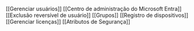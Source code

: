 [[Gerenciar usuários]]
[[Centro de administração do Microsoft Entra]]
[[Exclusão reversível de usuário]]
[[Grupos]]
[[Registro de dispositivos]]
[[Gerenciar licenças]]
[[Atributos de Segurança]]





